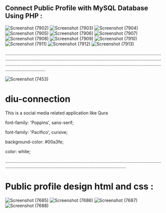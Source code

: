 

## Connect Public Profile with MySQL Database Using PHP :


![Screenshot (7902)](https://user-images.githubusercontent.com/76706081/162354554-dd7357cb-3784-4e07-883d-96effad64a7d.png)
![Screenshot (7903)](https://user-images.githubusercontent.com/76706081/162354561-697c354d-393b-44c3-b359-5aafa76ac393.png)
![Screenshot (7904)](https://user-images.githubusercontent.com/76706081/162354512-277d02cc-b3d7-4313-860d-4f04c41ea0ea.png)
![Screenshot (7905)](https://user-images.githubusercontent.com/76706081/162354519-2e5703ba-59fb-4a9d-a47a-ac5a52966834.png)
![Screenshot (7906)](https://user-images.githubusercontent.com/76706081/162354523-17529dac-900f-4efb-9931-be128e544723.png)
![Screenshot (7907)](https://user-images.githubusercontent.com/76706081/162354525-22696e0f-0f94-4a1e-9818-7f7c5c2d1e3b.png)
![Screenshot (7908)](https://user-images.githubusercontent.com/76706081/162354529-1c417ea5-6f5c-4a14-ac98-ce52393945a8.png)
![Screenshot (7909)](https://user-images.githubusercontent.com/76706081/162354531-411dec96-1965-4ddc-90e8-4b130eee1bea.png)
![Screenshot (7910)](https://user-images.githubusercontent.com/76706081/162354539-bfd6fec7-495f-498a-ae31-45fdc46ee6cb.png)
![Screenshot (7911)](https://user-images.githubusercontent.com/76706081/162354544-38cac91e-0794-4fce-8bcb-555c9befd0e3.png)
![Screenshot (7912)](https://user-images.githubusercontent.com/76706081/162354547-2493bbb1-d2f2-46bb-933d-0e1acff134aa.png)
![Screenshot (7913)](https://user-images.githubusercontent.com/76706081/162354551-2a755eb8-edab-4d54-ba94-90bf7565c8f0.png)






































....................................................................................................................................................................................................................................................................................................................................................................................................................






![Screenshot (7453)](https://user-images.githubusercontent.com/76706081/161609840-1f9e4653-bd84-444d-9987-417e3329f2e5.png)

# diu-connection

This is a social media related application like Qura

font-family: 'Poppins', sans-serif;

font-family: 'Pacifico', cursive;

background-color: #00a3fe;

color: white;



............................................................................................................................................................................................................................


# Public profile design html and css :

![Screenshot (7685)](https://user-images.githubusercontent.com/76706081/162014322-14b29571-e335-4c12-8cf8-4c860c1a8408.png)
![Screenshot (7686)](https://user-images.githubusercontent.com/76706081/162014309-843df585-bb0d-4024-8036-32694191d97a.png)
![Screenshot (7687)](https://user-images.githubusercontent.com/76706081/162014316-1277c192-6729-439a-8b2f-ed6691a1a988.png)
![Screenshot (7688)](https://user-images.githubusercontent.com/76706081/162014318-18a9a7b8-a0a0-4a03-9da1-8c0b61190763.png)

